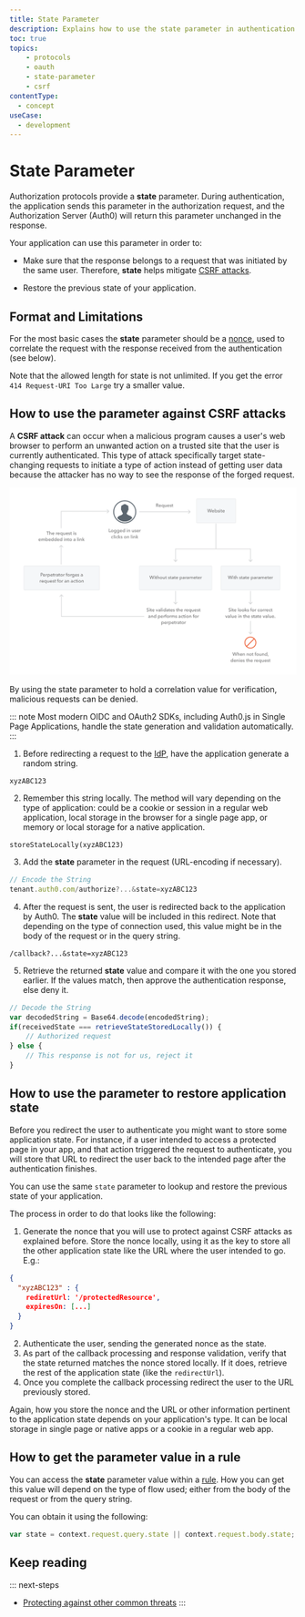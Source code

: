 ```yaml
---
title: State Parameter
description: Explains how to use the state parameter in authentication requests to help prevent CSRF attacks and restore state
toc: true
topics:
    - protocols
    - oauth
    - state-parameter
    - csrf
contentType:
  - concept
useCase:
  - development
---
```


# State Parameter

Authorization protocols provide a **state** parameter. During authentication, the application sends this parameter in the authorization request, and the Authorization Server (Auth0) will return this parameter unchanged in the response.

Your application can use this parameter in order to:

- Make sure that the response belongs to a request that was initiated by the same user. Therefore, **state** helps mitigate [CSRF attacks](https://en.wikipedia.org/wiki/Cross-site_request_forgery).

- Restore the previous state of your application.

## Format and Limitations

For the most basic cases the **state** parameter should be a [nonce](https://en.wikipedia.org/wiki/Cryptographic_nonce), used to correlate the request with the response received from the authentication (see below).

Note that the allowed length for state is not unlimited. If you get the error `414 Request-URI Too Large` try a smaller value.

## How to use the parameter against CSRF attacks

A **CSRF attack** can occur when a malicious program causes a user's web browser to perform an unwanted action on a trusted site that the user is currently authenticated. This type of attack specifically target state-changing requests to initiate a type of action instead of getting user data because the attacker has no way to see the response of the forged request.

![Diagram of CSRF attack](/media/articles/protocols/CSRF_Diagram.png)

By using the state parameter to hold a correlation value for verification, malicious requests can be denied.

::: note
Most modern OIDC and OAuth2 SDKs, including Auth0.js in Single Page Applications, handle the state generation and validation automatically. 
:::

1. Before redirecting a request to the [IdP](/identityproviders), have the application generate a random string.

```text
xyzABC123
```

2. Remember this string locally. The method will vary depending on the type of application: could be a cookie or session in a regular web application, local storage in the browser for a single page app, or memory or local storage for a native application.

```text
storeStateLocally(xyzABC123)
```

3. Add the **state** parameter in the request (URL-encoding if necessary).

```js
// Encode the String
tenant.auth0.com/authorize?...&state=xyzABC123
```

4. After the request is sent, the user is redirected back to the application by Auth0. The **state** value will be included in this redirect. Note that depending on the type of connection used, this value might be in the body of the request or in the query string.

```text
/callback?...&state=xyzABC123
```

5.  Retrieve the returned **state** value and compare it with the one you stored earlier. If the values match, then approve the authentication response, else deny it.

```js
// Decode the String
var decodedString = Base64.decode(encodedString);
if(receivedState === retrieveStateStoredLocally()) {
	// Authorized request
} else {
	// This response is not for us, reject it
}
```
## How to use the parameter to restore application state

Before you redirect the user to authenticate you might want to store some application state. For instance, if a user intended to access a protected page in your app, and that action triggered the request to authenticate, you will store that URL to redirect the user back to the intended page after the authentication finishes.

You can use the same `state` parameter to lookup and restore the previous state of your application.

The process in order to do that looks like the following:

1. Generate the nonce that you will use to protect against CSRF attacks as explained before. Store the nonce locally, using it as the key to store all the other application state like the URL where the user intended to go. E.g.:

```json
{
  "xyzABC123" : {
    rediretUrl: '/protectedResource',
    expiresOn: [...]
  }
}
```

2. Authenticate the user, sending the generated nonce as the state.
3. As part of the callback processing and response validation, verify that the state returned matches the nonce stored locally. If it does, retrieve the rest of the application state (like the `redirectUrl`). 
4. Once you complete the callback processing redirect the user to the URL previously stored.

Again, how you store the nonce and the URL or other information pertinent to the application state depends on your application's type. It can be local storage in single page or native apps or a cookie in a regular web app. 

## How to get the parameter value in a rule

You can access the **state** parameter value within a [rule](/rules). How you can get this value will depend on the type of flow used; either from the body of the request or from the query string. 

You can obtain it using the following:

```js
var state = context.request.query.state || context.request.body.state;
```

## Keep reading

::: next-steps
* [Protecting against other common threats](/security/common-threats)
:::
